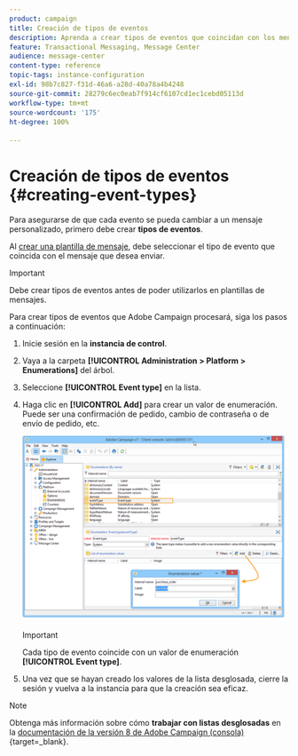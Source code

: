 ```yaml
---
product: campaign
title: Creación de tipos de eventos
description: Aprenda a crear tipos de eventos que coincidan con los mensajes transaccionales que desea enviar en Adobe Campaign Classic
feature: Transactional Messaging, Message Center
audience: message-center
content-type: reference
topic-tags: instance-configuration
exl-id: 98b7c827-f31d-46a6-a28d-40a78a4b4248
source-git-commit: 28279c6ec0eab7f914cf6107cd1ec1cebd05113d
workflow-type: tm+mt
source-wordcount: '175'
ht-degree: 100%

---
```


# Creación de tipos de eventos {#creating-event-types}



Para asegurarse de que cada evento se pueda cambiar a un mensaje personalizado, primero debe crear **tipos de eventos**.

Al [crear una plantilla de mensaje](../../message-center/using/creating-the-message-template.md), debe seleccionar el tipo de evento que coincida con el mensaje que desea enviar.

>[!IMPORTANT]
>
>Debe crear tipos de eventos antes de poder utilizarlos en plantillas de mensajes.

Para crear tipos de eventos que Adobe Campaign procesará, siga los pasos a continuación:

1. Inicie sesión en la **instancia de control**.

1. Vaya a la carpeta **[!UICONTROL Administration > Platform > Enumerations]** del árbol.

1. Seleccione **[!UICONTROL Event type]** en la lista.

1. Haga clic en **[!UICONTROL Add]** para crear un valor de enumeración. Puede ser una confirmación de pedido, cambio de contraseña o de envío de pedido, etc.

   ![](assets/messagecenter_eventtype_enum_001.png)

   >[!IMPORTANT]
   >
   >Cada tipo de evento coincide con un valor de enumeración **[!UICONTROL Event type]**.

1. Una vez que se hayan creado los valores de la lista desglosada, cierre la sesión y vuelva a la instancia para que la creación sea eficaz.

>[!NOTE]
>
>Obtenga más información sobre cómo **trabajar con listas desglosadas** en la [documentación de la versión 8 de Adobe Campaign (consola)](https://experienceleague.adobe.com/es/docs/campaign/campaign-v8/config/settings/enumerations){target=_blank}.



